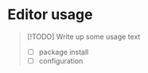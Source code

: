 # Editor usage

> [!TODO]
> Write up some usage text
>
> - [ ] package install
> - [ ] configuration

